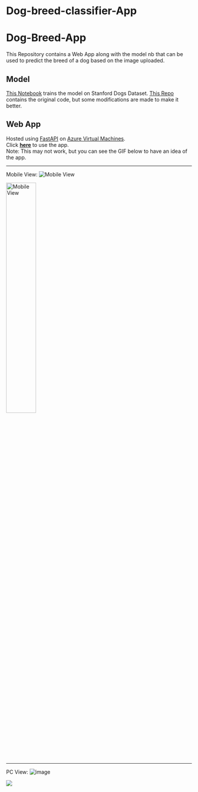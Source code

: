 # Dog-breed-classifier-App
# Dog-Breed-App
This Repository contains a Web App along with the model nb that can be used to predict the breed of a dog based on the image uploaded.

## Model
[This Notebook](models/InceptionResNetV2.ipynb) trains the model on Stanford Dogs Dataset.
[This Repo](https://github.com/aka-vm/Hello-CV/tree/master/Stanford%20Dogs) contains the original code, but some modifications are made to make it better.

## Web App
Hosted using [FastAPI](https://fastapi.tiangolo.com/) on [Azure Virtual Machines](https://azure.microsoft.com/en-us/services/virtual-machines/).<br>
Click [<u>**here**</u>](http://20.219.1.85:8000) to use the app.<br>
Note: This may not work, but you can see the GIF below to have an idea of the app.

----------


Mobile View:
![Mobile View](https://user-images.githubusercontent.com/91831652/213537174-0aab1f36-c22e-4a00-97d8-cbc322737840.gif)


<!-- Height 200px -->
<img src="[GIFs/Mobile%20View.gif](https://user-images.githubusercontent.com/91831652/213537174-0aab1f36-c22e-4a00-97d8-cbc322737840.gif)" alt="Mobile View" width="40%">

----------

PC View:
![image](https://user-images.githubusercontent.com/91831652/213536246-666c45b3-b350-4cb2-8454-7de664e25bd9.png)


![](/GIFs/PC%20View.gif)
